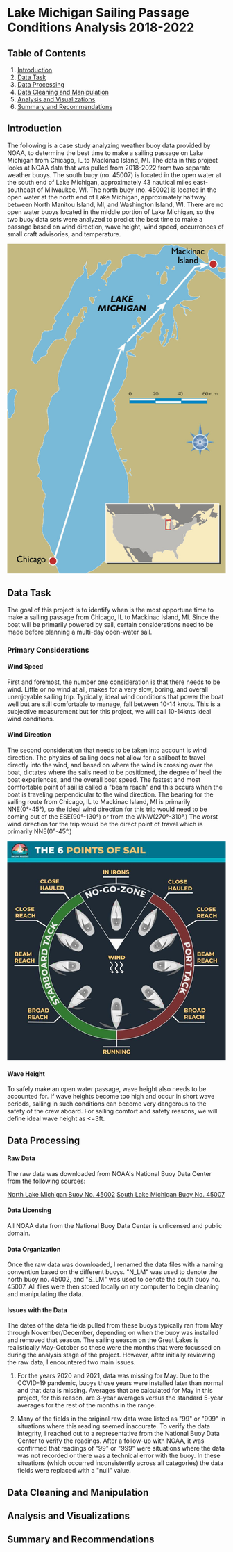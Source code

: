 # Lake Michigan Sailing Passage Conditions Analysis 2018-2022

## Table of Contents
1. [Introduction](Readme.md#Introduction)
2. [Data Task](Readme.md#Data-Task)
3. [Data Processing](Readme.md#Data-Processing)
4. [Data Cleaning and Manipulation](Readme.md#Data-Cleaning-and-Manipulation)
5. [Analysis and Visualizations](Readme.md#Analysis-and-Visualizations)
6. [Summary and Recommendations](Readm.md#Summary-and-Recommendations)


## Introduction

The following is a case study analyzing weather buoy data provided by NOAA, to determine the best time to make a sailing passage on Lake Michigan from Chicago, IL to Mackinac Island, MI. The data in this project looks at NOAA data that was pulled from 2018-2022 from two separate weather buoys. The south buoy (no. 45007) is located in the open water at the south end of Lake Michigan, approximately 43 nautical miles east-southeast of Milwaukee, WI. The north buoy (no. 45002) is located in the open water at the north end of Lake Michigan, approximately halfway between North Manitou Island, MI, and Washington Island, WI. There are no open water buoys located in the middle portion of Lake Michigan, so the two buoy data sets were analyzed to predict the best time to make a passage based on wind direction, wave height, wind speed, occurrences of small craft advisories, and temperature. 

![Sailing_Passage_Course](/Images/LM_course.jpg)

## Data Task

The goal of this project is to identify when is the most opportune time to make a sailing passage from Chicago, IL to Mackinac Island, MI. Since the boat will be primarily powered by sail, certain considerations need to be made before planning a multi-day open-water sail. 

### Primary Considerations

#### Wind Speed
First and foremost, the number one consideration is that there needs to be wind. Little or no  wind at all, makes for a very slow, boring, and overall unenjoyable sailing trip. Typically, ideal wind conditions that power the boat well but are still comfortable to manage, fall between 10-14 knots. This is a subjective measurement but for this project, we will call 10-14knts ideal wind conditions. 

#### Wind Direction
The second consideration that needs to be taken into account is wind direction. The physics of sailing does not allow for a sailboat to travel directly into the wind, and based on where the wind is crossing over the boat, dictates where the sails need to be positioned, the degree of heel the boat experiences, and the overall boat speed. The fastest and most comfortable point of sail is called a "beam reach" and this occurs when the boat is traveling perpendicular to the wind direction. The bearing for the sailing route from Chicago, IL to Mackinac Island, MI is primarily NNE(0°-45°), so the ideal wind direction for this trip would need to be coming out of the ESE(90°-130°) or from the WNW(270°-310°.) The worst wind direction for the trip would be the direct point of travel which is primarily NNE(0°-45°.)

![Points of Sail](/Images/POS.jpg)

#### Wave Height
To safely make an open water passage, wave height also needs to be accounted for. If wave heights become too high and occur in short wave periods, sailing in such conditions can become very dangerous to the safety of the crew aboard. For sailing comfort and safety reasons, we will define ideal wave height as <=3ft.

## Data Processing

#### Raw Data
The raw data was downloaded from NOAA's National Buoy Data Center from the following sources:

[North Lake Michigan Buoy No. 45002](https://www.ncei.noaa.gov/access/marine-environmental-buoy-database/45002.html)
[South Lake Michigan Buoy No. 45007](https://www.ncei.noaa.gov/access/marine-environmental-buoy-database/45007.html)

#### Data Licensing
All NOAA data from the National Buoy Data Center is unlicensed and public domain.

#### Data Organization
Once the raw data was downloaded, I renamed the data files with a naming convention based on the different buoys. "N_LM" was used to denote the north buoy no. 45002, and "S_LM" was used to denote the south buoy no. 45007. All files were then stored locally on my computer to begin cleaning and manipulating the data.

#### Issues with the Data
The dates of the data fields pulled from these buoys typically ran from May through November/December, depending on when the buoy was installed and removed that season. The sailing season on the Great Lakes is realistically May-October so these were the months that were focussed on during the analysis stage of the project. However, after initially reviewing the raw data, I encountered two main issues.

1. For the years 2020 and 2021, data was missing for May. Due to the COVID-19 pandemic, buoys those years were installed later than normal and that data is missing. Averages that are calculated for May in this project, for this reason, are 3-year averages versus the standard 5-year averages for the rest of the months in the range. 

2. Many of the fields in the original raw data were listed as "99" or "999" in situations where this reading seemed inaccurate. To verify the data integrity, I reached out to a representative from the National Buoy Data Center to verify the readings. After a follow-up with NOAA, it was confirmed that readings of "99" or "999" were situations where the data was not recorded or there was a technical error with the buoy. In these situations (which occurred inconsistently across all categories) the data fields were replaced with a "null" value. 


## Data Cleaning and Manipulation

## Analysis and Visualizations

## Summary and Recommendations
